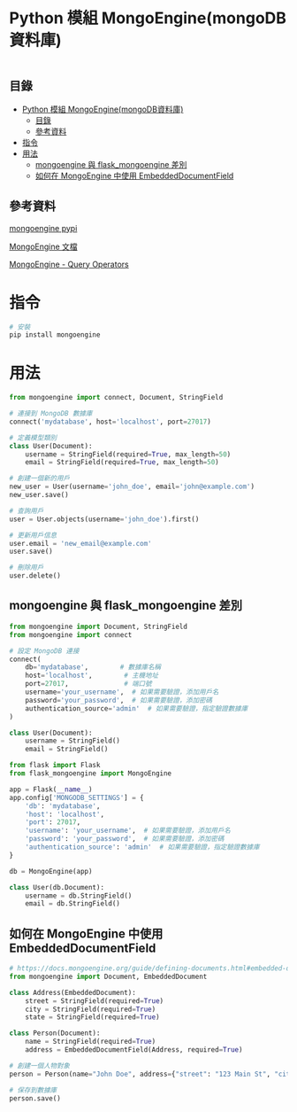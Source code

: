 # Python 模組 MongoEngine(mongoDB資料庫)

```
```

## 目錄

- [Python 模組 MongoEngine(mongoDB資料庫)](#python-模組-mongoenginemongodb資料庫)
  - [目錄](#目錄)
  - [參考資料](#參考資料)
- [指令](#指令)
- [用法](#用法)
  - [mongoengine 與 flask\_mongoengine 差別](#mongoengine-與-flask_mongoengine-差別)
  - [如何在 MongoEngine 中使用 EmbeddedDocumentField](#如何在-mongoengine-中使用-embeddeddocumentfield)

## 參考資料

[mongoengine pypi](https://pypi.org/project/mongoengine/)

[MongoEngine 文檔](https://docs.mongoengine.org/guide/querying.html)

[MongoEngine - Query Operators](https://www.tutorialspoint.com/mongoengine/mongoengine_query_operators.htm)

# 指令

```bash
# 安裝
pip install mongoengine
```

# 用法

```Python
from mongoengine import connect, Document, StringField

# 連接到 MongoDB 數據庫
connect('mydatabase', host='localhost', port=27017)

# 定義模型類別
class User(Document):
    username = StringField(required=True, max_length=50)
    email = StringField(required=True, max_length=50)

# 創建一個新的用戶
new_user = User(username='john_doe', email='john@example.com')
new_user.save()

# 查詢用戶
user = User.objects(username='john_doe').first()

# 更新用戶信息
user.email = 'new_email@example.com'
user.save()

# 刪除用戶
user.delete()
```

## mongoengine 與 flask_mongoengine 差別

```Python
from mongoengine import Document, StringField
from mongoengine import connect

# 設定 MongoDB 連接
connect(
    db='mydatabase',        # 數據庫名稱
    host='localhost',        # 主機地址
    port=27017,              # 端口號
    username='your_username',  # 如果需要驗證，添加用戶名
    password='your_password',  # 如果需要驗證，添加密碼
    authentication_source='admin'  # 如果需要驗證，指定驗證數據庫
)

class User(Document):
    username = StringField()
    email = StringField()
```

```Python
from flask import Flask
from flask_mongoengine import MongoEngine

app = Flask(__name__)
app.config['MONGODB_SETTINGS'] = {
    'db': 'mydatabase',
    'host': 'localhost',
    'port': 27017,
    'username': 'your_username',  # 如果需要驗證，添加用戶名
    'password': 'your_password',  # 如果需要驗證，添加密碼
    'authentication_source': 'admin'  # 如果需要驗證，指定驗證數據庫
}

db = MongoEngine(app)

class User(db.Document):
    username = db.StringField()
    email = db.StringField()
```

## 如何在 MongoEngine 中使用 EmbeddedDocumentField

```Python
# https://docs.mongoengine.org/guide/defining-documents.html#embedded-documents
from mongoengine import Document, EmbeddedDocument

class Address(EmbeddedDocument):
    street = StringField(required=True)
    city = StringField(required=True)
    state = StringField(required=True)

class Person(Document):
    name = StringField(required=True)
    address = EmbeddedDocumentField(Address, required=True)

# 創建一個人物對象
person = Person(name="John Doe", address={"street": "123 Main St", "city": "City", "state": "State"})

# 保存到數據庫
person.save()
```
